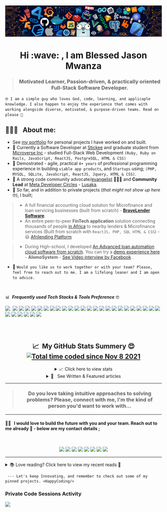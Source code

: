 <p align="center"><img src="languages-header.png"></p>

<h1 align="center">Hi :wave:  , I am Blessed Jason Mwanza </h1>

> ### <p align="center" width="150px"> Motivated Learner, Passion-driven, & practically oriented Full-Stack Software Developer. </p>

  
```🤓 I am a simple guy who loves God, code, learning, and applicaple knowledge. I also happen to enjoy the experience that comes with working alongside diverse, motivated, & purpose-driven teams. Read on please 🤭```



<h2> 👨🏻‍💻 &nbsp; About me: </h2> 


- See [my portfolio](http://blessedjasonmwanza.me/) for personal projects I have worked on and built.
- 🔭 Currently a Software Developer at [Stickee](https://stickee.co.uk) and graduate student from [Microverse Inc](https://www.microverse.org/?grsf=kvpb2j) -  studied Full-Stack Web Development ```(Ruby, Ruby on Rails, JavaScript, ReactJS, PostgreSQL, HTML & CSS)```
- 🔭 Demostrated - agile, practical ```4+ years``` of professional programming experience in building ```viable app products```, and ```Startups``` using; ```(PHP, MYSQL, SQLite, JavaScript, ReactJS, Jquery, HTML & CSS)```.
- 🌱 A strong code community advocate/[evangelist](https://facebook.com/compoundCode) 👨🏻‍💻 and **Community Lead** at [Meta Developer Circles](https://developers.facebook.com/developercircles/) - [Lusaka](https://web.facebook.com/groups/DevCLusaka).
-  📄 So far, and in addition to private projects (_that might not show up here_ 🤓), I built;
  > - A full financial accounting cloud solution for Microfinance and loan servicing businesses (built from scratch) - [**BraveLender Software**](https://bravelender.com).
  > -  An entire peer-to-peer **FinTech application** solution connecting thousands of people [in Africa](https://vandvmagazine.com/afrilending-the-future-of-lending-money-in-africa/) to nearby lenders & Microfinance services (Built from scratch with ```ReactJS, PHP, SQL HTML & CSS```)  - 😃 [Afrilending Platform](https://afrilending.com)

  > - During High-school, I developed [An Advanced loan automation cloud software from scratch](https://bongohive.co.zm/startup-spotlight-alomo-system/). You can try a [demo experience here](https://AlomoSystem.com) - **AlomoSystem** - [See Video interview by Facebook](https://www.youtube.com/watch?v=Nb9OnWp1pjE) . 

- 👯  ```Would you like us to work together or with your team? Please, feel free to reach out to me. I am a lifelong leaner and I am open to advice.```

<br>

:bar_chart: &nbsp;**_Frequently used Tech Stacks & Tools Preference_** 🤓 


<img src="https://img.shields.io/badge/-Progressive Web Apps-5A0FC8?style=flat">&nbsp;
<img src = "https://img.shields.io/badge/-PHP-05122A?style=flat&logo=php&logoColor=777BB4">
<img src="https://img.shields.io/badge/-MySQL-F29111?style=flat&logo=mysql&logoColor=FFFFFF">
<img src="https://img.shields.io/badge/Graphql-%cc6699?style=flat&logo=graphql&logoColor=white">
<img src="https://img.shields.io/badge/jquery-%230769AD.svg?style=flat&logo=jquery&logoColor=white">
<img src="https://img.shields.io/badge/-JavaScript-eed718?style=flat&logo=javascript&logoColor=ffffff">
<img src="https://img.shields.io/badge/-React-000000?style=flat&logo=react&logoColor=00c8ff">
<img src = "https://img.shields.io/badge/-HTML5-E34F26?style=flat&logo=html5&logoColor=white">
<img src = "https://img.shields.io/badge/-CSS3-1572B6?style=flat&logo=css3&logoColor=white">
<img src="https://img.shields.io/badge/-Bootstrap-563D7C?style=flat&logo=bootstrap&logoColor=white">
<img src="https://img.shields.io/badge/-Sass-cc6699?style=flat&logo=sass&logoColor=ffffff">
<img src="https://img.shields.io/badge/Ruby-CC342D?style=flat&logo=ruby&logoColor=white">
<img src="https://img.shields.io/badge/-Wordpress-05122A?style=flat&logo=wordpress&logoColor=563D7C">
<img src="https://img.shields.io/badge/-JSON-F29111?style=flat&logo=json&logoColor=FFFFF">
<img src="https://img.shields.io/badge/-Markdown-05122A?style=flat&logo=markdown">
<img src="http://img.shields.io/badge/-Git-F1502F?style=flat&logo=git&logoColor=FFFFFF">
<img src="http://img.shields.io/badge/Git-GitBash-black?style=flat&logo=git&logoColor=white">
<img src="http://img.shields.io/badge/-Github-000000?style=flat&logo=github&logoColor=FFFFFF">
<img src="http://img.shields.io/badge/-VS%20Code-007ACC?style=flat&logo=visual%20studio%20code&logoColor=white">
<img src="https://img.shields.io/badge/Atom-66595C?style=flat&logo=Atom&logoColor=white">
<img src="https://img.shields.io/badge/-Sublime%20Text-05122A?style=flat&logo=sublime-text&logoColor=FF9800">
<img src="http://img.shields.io/badge/-Heroku-430098?style=flat&logo=heroku&logoColor=white">
<img src="https://img.shields.io/badge/Netlify-00C7B7?style=flat&logo=netlify&logoColor=white">
<img src="https://img.shields.io/badge/npm-CB3837?style=flat&logo=npm&logoColor=white">
<img src="https://img.shields.io/badge/Webpack-8DD6F9?style=flat&logo=Webpack&logoColor=white">
<img src="https://img.shields.io/badge/figma-%23F24E1E.svg?style=flat&logo=figma&logoColor=white">
<img src="https://img.shields.io/badge/Gimp-657D8B?style=flat&logo=gimp&logoColor=FFFFFF">
<img src="https://img.shields.io/badge/Windows-0078D6?style=flat&logo=windows&logoColor=white">
<img src="https://img.shields.io/badge/Linux-666666?style=flat&logo=linux&logoColor=white">
<img src="https://img.shields.io/badge/Kali_Linux-1793D1?style=flat&logo=kali-linux&logoColor=white">
<img src="https://img.shields.io/badge/Ubuntu-%23F24E1E?style=flat&logo=ubuntu&logoColor=white">


<br>
<br>

<h2 align="center"> 📈  &nbsp;My GitHub Stats Summery 😍 
  <a title="Total time coded since Nov 8 2021"
     href="https://wakatime.com/@864184a7-6c2d-4518-bd00-febaed795ec4"><img src="https://wakatime.com/badge/user/864184a7-6c2d-4518-bd00-febaed795ec4.svg" alt="Total time coded since Nov 8 2021" /></a>
</h2>

<details align="center">
  <summary>
    📈 Click here to view stats
  </summary>
  <p align="center"><b>Visitor's Count from Oct 10, 2021</b></p>
  <p align="center"><img src="https://profile-counter.glitch.me/%7Bblessedjasonmwanza%7D/count.svg" alt="visitor badge"/></p>

  <p align="center"><img src="https://github-readme-stats.vercel.app/api/wakatime?username=blessedjasonmwanza&layout=compact&theme=chartreuse-dark&hide_border=true&custom_title=Weekly%20wakatime%20stats"></p>

  <p align="center" ><img src="https://github-readme-streak-stats.herokuapp.com?user=blessedjasonmwanza&theme=chartreuse-dark"></p>
  <br>
</details>
<details align="center">
  <summary>
     📰  &nbsp; See Written & Featured articles
  </summary>
  <h3  align="center"> Featured Articles </h3>
  
  - [AfriLending, The Future Of Lending Money in Africa](https://vandvmagazine.com/afrilending-the-future-of-lending-money-in-africa/)
  
  - [FinTech Startup Spotlight: Alomo System](https://bongohive.co.zm/startup-spotlight-alomo-system/)

  - [Meet Blessed Jason Mwanza: Founder of Alomo Systems and AfriLending](https://theafricandreamsl.com/meet-blessed-jason-mwanza-founder-of-alomo-systems-and-afrilending/)
  
  
   <h3  align="center"> Articles I have written</h3>

      
  - [Programming in High School](https://dev.to/mwanzabj/programming-in-high-school-3iji)
  - [Introducing Progate To Cavendish University Zambia — The Awesome Experience /> ](https://dev.to/mwanzabj/progate-code-community-in-zambia-cavendish-university-14cd)
  
</details>

<hr>


> <h3 align="center">Do you love taking intuitive approaches to solving problems? Please, connect with me, I'm the kind of person you'd want to work with...</h3>


<hr>

#### 🤝🏻  &nbsp; I would love to build the future with you and your team. Reach out to me  already 🚀 - below are my contact details ;
<br>

<p align="center">
<a href="https://www.linkedin.com/in/blessedjasonmwanza/"><img src="https://img.shields.io/badge/blessedjasonmwanza-0077B5?style=for-the-badge&logo=Linkedin&logoColor=white"/></a>
 <a href="https://angel.co/u/blessedjasonmwanza"><img src="https://img.shields.io/badge/blessedjasonmwanza-c3c3c3?style=for-the-badge&logo=Angellist&logoColor=black"/></a>
<a href="mailto:mwanzabj@gmail.com"><img src="https://img.shields.io/badge/-mwanzabj@gmail.com-D14836?style=for-the-badge&logo=Gmail&logoColor=white"/></a>
<a href="https://twitter.com/mwanzabj"><img src="https://img.shields.io/badge/-mwanzabj-1DA1F2?style=for-the-badge&logo=twitter&logoColor=white"/></a>
<a href="https://medium.com/@mwanzabj"><img src="https://img.shields.io/badge/-@mwanzabj-3db399?style=for-the-badge&logo=medium&logoColor=white"/></a>
<a href="https://instagram.com/mwanzabj"><img src="https://img.shields.io/badge/-mwanzabj-E4405F?style=for-the-badge&logo=Instagram&logoColor=white"/></a>
<a href="https://facebook.com/blessedjasonmwanza"><img src="https://img.shields.io/badge/-Blessed%20Jason%20Mwanza-1877F2?style=for-the-badge&logo=facebook&logoColor=white"/></a>
<a href="https://www.youtube.com/channel/UCarmzp5wfUxvCGScIwJZNfg"><img src="https://img.shields.io/badge/-Blessed%20Jason%20Mwanza-cc0000?style=for-the-badge&logo=youtube&logoColor=white"/></a>

</p>

     
<hr>
 
<details>
  <summary>
    📚 Love reading? Click here to view my recent reads  📖
  </summary>


```javascript
  const Books = [
      {
        title: 'The Magic Ladder to Success',
        Auther: 'Napoleon Hill'
      },
      {
        title: 'As a Man Thinketh',
        Auther: 'James Allen'
      },
      {
        title: 'Zero To One',
        Auther: 'Peter Thiel'
      },
      {
        title: 'The Richest Man in Babylon',
        Auther: 'George S. Clason'
      },
      {
        title: 'The One Minute Manager',
        Auther: ['Ken Blanchard', 'Dr Spencer Johnson']
      },
      {
        title: 'What the CEO Wants you to Know',
        Auther: 'Ram Charan'
      },
      {
        title: 'Who Moved My Cheese',
        Auther: 'Dr Spencer Johnson'
      },
      {
        title: 'The Game of Life and How to Play it',
        Auther: 'Forence Scovel Shinn'
      },
      {
        title: 'Just Be Glad',
        Auther: 'Christian D. Larson'
      },
      {
        title: 'It Works',
        Auther: 'RHJ'
      },
      {
        title: 'Outwitting the Devil',
        Auther: 'Napoleon Hill'
      },
      {
        title: 'Success The Best of Napoleon Hill',
        Auther: 'Napoleon Hill'
      },
      {
        title: 'Elon Musk: Success Secrets',
        Auther: 'George Ilian'
      },
    ]
  ```
 
</details>
  


     --- Let's keep Innovating, and remember to check out some of my pinned projects. <HappyCoding/>

### Private Code Sessions Activity

<a href="https://wakatime.com/@blessedjasonmwanza" align="center" style="margin: 0 auto;"><img src="https://wakatime.com/share/@blessedjasonmwanza/da3f2a1c-5306-4762-a8b8-7b2ecf273a02.png" /></a>
